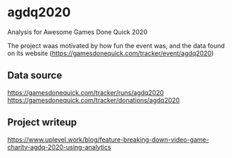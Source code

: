 # agdq2020
Analysis for Awesome Games Done Quick 2020

The project waas motivated by how fun the event was, and the data found on its website (https://gamesdonequick.com/tracker/event/agdq2020)

## Data source
https://gamesdonequick.com/tracker/runs/agdq2020
https://gamesdonequick.com/tracker/donations/agdq2020

## Project writeup
https://www.uplevel.work/blog/feature-breaking-down-video-game-charity-agdq-2020-using-analytics
